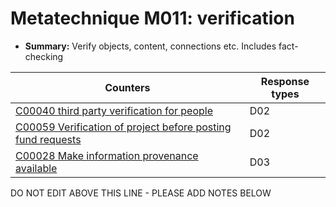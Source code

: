# Metatechnique M011: verification

* **Summary:** Verify objects, content, connections etc. Includes fact-checking


| Counters | Response types |
| -------- | -------------- |
| [C00040 third party verification for people](../counters/C00040.md) | D02 |
| [C00059 Verification of project before posting fund requests](../counters/C00059.md) | D02 |
| [C00028 Make information provenance available](../counters/C00028.md) | D03 |



DO NOT EDIT ABOVE THIS LINE - PLEASE ADD NOTES BELOW